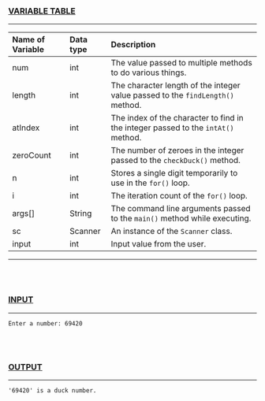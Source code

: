 ### <u>VARIABLE TABLE</u>
---
| Name of Variable | Data type | Description
|:---              |:---       |:---
|num               |int        |The value passed to multiple methods to do various things.
|length            |int        |The character length of the integer value passed to the `findLength()` method.
|atIndex           |int        |The index of the character to find in the integer passed to the `intAt()` method.
|zeroCount         |int        |The number of zeroes in the integer passed to the `checkDuck()` method.
|n                 |int        |Stores a single digit temporarily to use in the `for()` loop.
|i                 |int        |The iteration count of the `for()` loop.
|args[]            |String     |The command line arguments passed to the `main()` method while executing.
|sc                |Scanner    |An instance of the `Scanner` class.
|input             |int        |Input value from the user.
---
<br></br>
### <u>INPUT</u>
---
```
Enter a number: 69420
```
<br></br>
### <u>OUTPUT</u>
---
```
'69420' is a duck number.
```